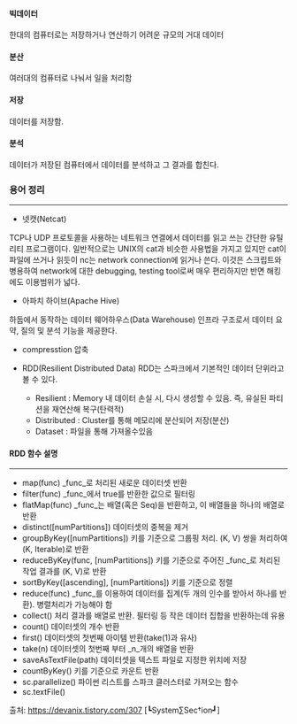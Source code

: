 #### 빅데이터 
한대의 컴퓨터로는 저장하거나 연산하기 어려운 규모의 거대 데이터

#### 분산
여러대의 컴퓨터로 나눠서 일을 처리함

#### 저장
데이터를 저장함.

#### 분석
데이터가 저장된 컴퓨터에서 데이터를 분석하고 그 결과를 합친다.


### 용어 정리
----------------------
* 넷캣(Netcat)

TCP나 UDP 프로토콜을 사용하는 네트워크 연결에서 데이터를 읽고 쓰는 간단한 유틸리티 프로그램이다. 일반적으로는 UNIX의 cat과 비슷한 사용법을 가지고 있지만 cat이 파일에 쓰거나 읽듯이 nc는 network connection에 읽거나 쓴다. 이것은 스크립트와 병용하여 network에 대한 debugging, testing tool로써 매우 편리하지만 반면 해킹에도 이용범위가 넓다.

* 아파치 하이브(Apache Hive)

하둡에서 동작하는 데이터 웨어하우스(Data Warehouse) 인프라 구조로서 데이터 요약, 질의 및 분석 기능을 제공한다.

* compresstion
압축

* RDD(Resilient Distributed Data)
RDD는 스파크에서 기본적인 데이터 단위라고 볼 수 있다.
  - Resilient : Memory 내 데이터 손실 시, 다시 생성할 수 있음. 즉, 유실된 파티션을 재연산해 복구(탄력적)
  - Distributed : Cluster를 통해 메모리에 분산되어 저장(분산)
  - Dataset : 파일을 통해 가져올수있음 

#### RDD 함수	설명
-------------

* map(func)	_func_로 처리된 새로운 데이터셋 반환
* filter(func)	_func_에서 true를 반환한 값으로 필터링
* flatMap(func)	_func_는 배열(혹은 Seq)을 반환하고, 이 배열들을 하나의 배열로 반환
* distinct([numPartitions])	데이터셋의 중복을 제거
* groupByKey([numPartitions])	키를 기준으로 그룹핑 처리. (K, V) 쌍을 처리하여 (K, Iterable)로 반환
* reduceByKey(func, [numPartitions])	키를 기준으로 주어진 _func_로 처리된 작업 결과를 (K, V)로 반환
* sortByKey([ascending], [numPartitions])	키를 기준으로 정렬
* reduce(func)	_func_를 이용하여 데이터를 집계(두 개의 인수를 받아서 하나를 반환). 병렬처리가 가능해야 함
* collect()	처리 결과를 배열로 반환. 필터링 등 작은 데이터 집합을 반환하는데 유용
* count()	데이터셋의 개수 반환
* first()	데이터셋의 첫번째 아이템 반환(take(1)과 유사)
* take(n)	데이터셋의 첫번째 부터 _n_개의 배열을 반환
* saveAsTextFile(path)	데이터셋을 텍스트 파일로 지정한 위치에 저장
* countByKey()	키를 기준으로 카운트 반환
* sc.parallelize() 파이썬 리스트를 스파크 클러스터로 가져오는 함수
* sc.textFile()



출처: https://devanix.tistory.com/307 [┗System∑Sec†ion┛]
